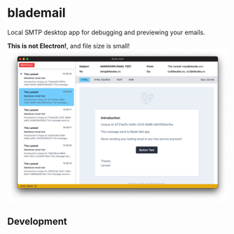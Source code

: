 # blademail

Local SMTP desktop app for debugging and previewing your emails.

**This is not Electron!**, and file size is small!
![](/blade-mail-screenshot.png)

## Development

